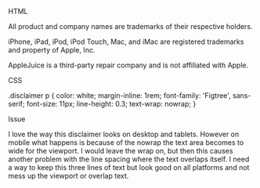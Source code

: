 HTML

<div class="disclaimer">
    <p>All product and company names are trademarks of their respective holders.</p>
    <p>iPhone, iPad, iPod, iPod Touch, Mac, and iMac are registered trademarks and property of Apple, Inc.</p>
    <p>AppleJuice is a third-party repair company and is not affiliated with Apple.</p>
</div>

CSS

.disclaimer p {
    color: white;
    margin-inline: 1rem;
    font-family: 'Figtree', sans-serif;
    font-size: 11px;
    line-height: 0.3;
    text-wrap: nowrap;
}

Issue

I love the way this disclaimer looks on desktop and tablets. However on mobile what happens is because of the nowrap the text area becomes to wide for the viewport. I would leave the wrap on, but then this causes another problem with the line spacing where the text overlaps itself. I need a way to keep this three lines of text but look good on all platforms and not mess up the viewport or overlap text.